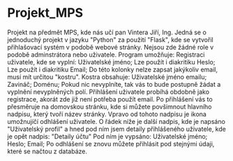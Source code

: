 # Projekt_MPS
Projekt na předmět MPS, kde nás učí pan Vintera Jiří, Ing.
Jedná se o jednoduchý projekt v jazyku "Python" za použití "Flask",
kde se vytvořil přihlašovací systém v podobě webové stránky.
Nejsou zde žádné role v podobě adminstrátora nebo uživatele.
Program umožňuje:
  Registraci uživatele, kde se vyplní:
    Uživatelské jméno;
      Lze použít i diakritiku
    Heslo;
      Lze použít i diakritiku
    Email;
      Do této kolonky nelze zapsat jakýkoliv email, musí mít určitou "kostru".
      Kostra obsahuje:
        Uživatelské jméno emailu;
        Zavináč;
        Doménu;
    Pokud nic nevyplníte, tak vás to bude postupně žádat a vyplnění nevyplněných polí.
  Přihlášení uživatele probíhá obdobně jako registrace, akorát zde již není potřeba použít email.
  Po přihlášení vás to přesměruje na domovskou stránku, kde si můžete povšimnout hlavního nadpisu, který tvoří název stránky.
  Vpravo od tohoto nadpisu je ikona umožnujíčí odhlášení uživatele.
  O řádek níže je další nadpis, kde je napsáno "Uživatelský profil" a hned pod ním jsem detaily přihlášeného uživatele,
  kde je opět nadpis: "Detaily účtu"
  Pod ním je vypsáno:
    Uživatelské jméno;
    Heslo;
    Email;
Po odhlášení se znovu můžete přihlásit pod stejnými údaji, které se načtou z databáze.
